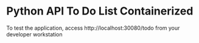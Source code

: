 # Python API To Do List Containerized

To test the application, access http://localhost:30080/todo from your developer workstation

